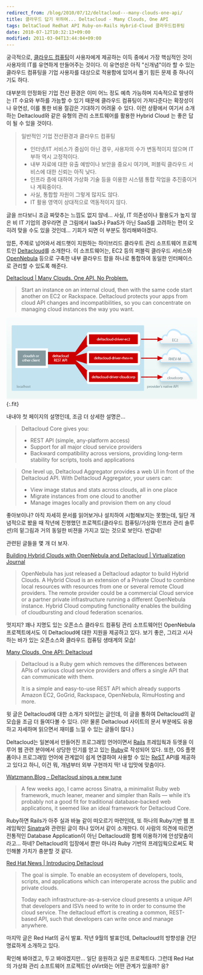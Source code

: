 ```yaml
---
redirect_from: /blog/2010/07/12/deltacloud---many-clouds-one-api/
title: 클라우드 답기 위하여... Deltacloud - Many Clouds, One API
tags: DeltaCloud Redhat API Ruby-on-Rails Hybrid-Cloud 클라우드컴퓨팅
date: 2010-07-12T10:32:13+09:00
modified: 2011-03-04T13:44:04+09:00
---
```

궁극적으로, [클라우드 컴퓨팅](http://en.wikipedia.org/wiki/Cloud_computing)이
사용자에게 제공하는 이득 중에서 가장 핵심적인 것이 사용자의 IT를 유연하게
만들어주는 것이다. 이 유연성은 아직 "신개념"이라 할 수 있는 클라우드 컴퓨팅을
기업 사용자를 대상으로 적용함에 있어서 풀기 힘든 문제 중 하나이기도 하다.

대부분의 안정화된 기업 전산 환경은 이미 어느 정도 예측 가능하며 지속적으로
발생하는 IT 수요와 부하를 가늠할 수 있기 때문에 클라우드 컴퓨팅이 가져다준다는
확장성이나 유연성, 이를 통한 비용 절감은 기대하기 어려울 수 있다. 이런
상황에서 여기서 소개하는 Deltacloud와 같은 유형의 관리 소프트웨어를 활용한
Hybrid Cloud 는 좋은 답이 될 수 있을 것이다.

> 일반적인 기업 전산환경과 클라우드 컴퓨팅
> 
> - 인터넷/IT 서비스가 중심이 아닌 경우, 사용자의 수가 변동적이지 않으며 IT 부하 역시 고정적이다.
> - 내부 자료에 대한 유출 예방이나 보안을 중요시 여기며, 퍼블릭 클라우드 서비스에 대한 신뢰는 아직 낮다.
> - 인프라 층에 대하여 가상화 기술 등을 이용한 시스템 통합 작업을 추진중이거나 계획중이다.
> - 사실, 통합할 자원이 그렇게 많지도 않다.
> - IT 활용 영역이 상대적으로 역동적이지 않다.

글을 쓰다보니 조금 짜맞추는 느낌도 없지 않네... 사실, IT 의존성이나 활용도가
높지 않은 비 IT 기업의 경우라면 큰 그림에서 IaaS나 PaaS가 아닌 SaaS를 고려하는
편이 오히려 맞을 수도 있을 것인데... 기회가 되면 이 부분도 정리해봐야겠다.

암튼, 주제로 넘어와서 레드햇이 지원하는 하이브리드 클라우트 관리 소프트웨어
프로젝트인 [Deltacloud](http://deltacloud.org)를 소개한다. 이 소프트웨어는,
EC2 등의 퍼블릭 클라우드 서비스와 [OpenNebula](http://opennebula.org) 등으로
구축한 내부 클라우드 팜을 하나로 통합하여 동일한 인터페이스로 관리할 수
있도록 해준다.

[Deltacloud \| Many Clouds. One API. No Problem.](http://deltacloud.org/)

> Start an instance on an internal cloud, then with the same code start another on EC2 or Rackspace. Deltacloud protects your apps from cloud API changes and incompatibilities, so you can concentrate on managing cloud instances the way you want.

![](/attachments/2010-07-12-deltacloud.png){:.fit}

내내야 첫 페이지의 설명인데, 조금 더 상세한 설명은...

> Deltacloud Core gives you:
> 
> - REST API (simple, any-platform access)
> - Support for all major cloud service providers
> - Backward compatibility across versions, providing long-term stability for scripts, tools and applications

> One level up, Deltacloud Aggregator provides a web UI in front of the Deltacloud API. With Deltacloud Aggregator, your users can:
> 
> - View image status and stats across clouds, all in one place
> - Migrate instances from one cloud to another
> - Manage images locally and provision them on any cloud

좋아보이나? 아직 자세히 문서를 읽어보거나 설치하여 시험해보지는 못했는데,
일단 개념적으로 봤을 때 작년에 진행했던 프로젝트(클라우드 컴퓨팅/가상화
인프라 관리 솔루션)의 밑그림과 거의 동일한 비젼을 가지고 있는 것으로 보인다.
반갑네!

관련된 글들을 몇 개 더 보자.

[Building Hybrid Clouds with OpenNebula and Deltacloud \| Virtualization Journal](http://virtualization.sys-con.com/node/1430079)

> OpenNebula has just released a Deltacloud adaptor to build Hybrid Clouds. A Hybrid Cloud is an extension of a Private Cloud to combine local resources with resources from one or several remote Cloud providers. The remote provider could be a commercial Cloud service or a partner private infrastructure running a different OpenNebula instance. Hybrid Cloud computing functionality enables the building of cloudbursting and cloud federation scenarios.

멋지지? 꽤나 지명도 있는 오픈소스 클라우드 컴퓨팅 관리 소프트웨어인
OpenNebula 프로젝트에서도 이 Deltacloud에 대한 지원을 제공하고 있다. 보기
좋은, 그리고 시사하는 바가 있는 오픈소스와 클라우드 컴퓨팅 생태계의 모습!

[Many Clouds, One API: Deltacloud](http://www.webresourcesdepot.com/many-clouds-one-api-deltacloud/)

> Deltacloud is a Ruby gem which removes the differences between APIs of various cloud service providers and offers a single API that can communicate with them.
>
> It is a simple and easy-to-use REST API which already supports Amazon EC2, GoGrid, Rackspace, OpenNebula, RimuHosting and more.

윗 글은 Deltacloud에 대한 소개가 되어있는 글인데,
이 글을 통하여 Deltacloud의 겉모습을 조금 더 들여다볼 수 있다. (아! 물론
Deltacloud 사이트의 문서 부분에도 유용하고 자세하며 읽으면서 재미를 느낄
수 있는 글들이 많다.)

Deltacloud는 일본에서 만들어진 프로그래밍 언어이면서
[Rails](http://rubyonrails.org/) 프레임웍과 듀엣을 이루어 웹 관련 분야에서
상당한 인기를 얻고 있는 [Ruby](http://www.ruby-lang.org/)로 작성되어 있다.
또한, OS 플랫폼이나 프로그래밍 언어에 관계없이 쉽게 연결하여 사용할 수 있는
[ReST](http://en.wikipedia.org/wiki/Representational_State_Transfer) API를
제공하고 있다고 하니, 이건 뭐, 개념부터 외부 구현까지 딱! 내 입맛에 맞춤이다.

[Watzmann.Blog - Deltacloud sings a new tune](http://watzmann.net/blog/2010/03/z-deltacloud-new-tune.html)

> A few weeks ago, I came across Sinatra, a minimalist Ruby web framework, much leaner, meaner and simpler than Rails — while it’s probably not a good fit for traditional database-backed web applications, it seemed like an ideal framework for Deltacloud Core.

Ruby하면 Rails가 아주 실과 바늘 같이 떠오르기 마련인데, 또 하나의 Ruby기반
웹 프레임웍인 [Sinatra](http://www.sinatrarb.com/)와 관련된 글이 하나 있어서
같이 소개한다. 이 사람의 의견에 따르면 전통적인 Database Application이 아닌
Deltacloud와 함께 이용하기에 안성맞춤이라고... 하네? Deltacloud의 입장에서
뿐만 아니라 Ruby 기반의 프레임웍으로써도 확인해볼 가치가 충분할 것 같다.

[Red Hat News \| Introducing&nbsp;Deltacloud](http://press.redhat.com/2009/09/03/introducing-deltacloud/)

> The goal is simple. To enable an ecosystem of developers, tools, scripts, and applications which can interoperate across the public and private clouds.
> 
> Today each infrastructure-as-a-service cloud presents a unique API that developers and ISVs need to write to in order to consume the cloud service. The deltacloud effort is creating a common, REST-based API, such that developers can write once and manage anywhere.

마지막 글은 Red Hat의 공식 발표. 작년 9월의 발표인데, Deltacloud의 방향성을
간단명료하게 소개하고 있다.

확인해 봐야겠고, 두고 봐야겠지만... 일단 응원하고 싶은 프로젝트다. 그런데
Red Hat의 가상화 관리 소프트웨어 프로젝트인 oVirt와는 어떤 관계가 있을까? 응?

